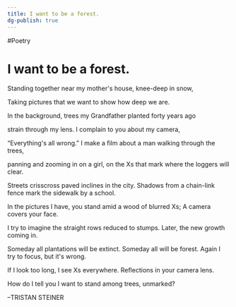 ```yaml
---
title: I want to be a forest.
dg-publish: true
---
```

#Poetry

# I want to be a forest.

>
Standing together
near my mother's house,
knee-deep in snow,
>
Taking pictures that
we want to show
how deep we are.
>
In the background, trees
my Grandfather planted
forty years ago
>
strain through my lens.
I complain to you
about my camera,
>
“Everything's all wrong.”
I make a film about a man
walking through the trees,
>
panning and zooming in
on a girl, on the Xs that mark
where the loggers will clear.
>
Streets crisscross paved inclines
in the city. Shadows
from a chain-link fence mark
the sidewalk by a school.
>
In the pictures I have, you stand
amid a wood of blurred Xs;
A camera covers your face.
>
I try to imagine the straight rows
reduced to stumps. Later,
the new growth coming in.
>
Someday all plantations will be extinct.
Someday all will be forest. Again
I try to focus, but it's wrong.
>
If I look too long, I see
Xs everywhere. Reflections
in your camera lens.
>
How do I tell you I want to stand
among trees, unmarked?

–TRISTAN STEINER
